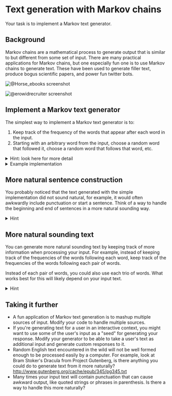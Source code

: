 # Text generation with Markov chains

Your task is to implement a Markov text generator.

## Background


Markov chains are a mathematical process to generate output that is similar to but different from some set of input. There are many practical applications for Markov chains, but one especially fun one is to use Markov chains to generate text. These have been used to generate filler text, produce bogus scientific papers, and power fun twitter bots.

![@Horse_ebooks screenshot](https://i.imgur.com/Qu9f0yF.png)

![@erowidrecruiter screenshot](https://i.imgur.com/M9jrImi.png)

## Implement a Markov text generator

The simplest way to implement a Markov text generator is to:
1. Keep track of the frequency of the words that appear after each word in the input.
2. Starting with an arbitrary word from the input, choose a random word that followed it, choose a random word that follows that word, etc.

<details>
<summary>Hint: look here for more detail</summary>

To break the process down a little more:
* Break the input text into words. Ruby's String class has a `#split` method that works great for this.
* Build a hash that keeps track of all of the words that appear immediately after each word in the the input.
* Choose a random word from the text, and then choose a random word from the list of words that followed that word.
* Choose a random word that follows the following word from the last step, and repeat.

For example, given the input text:

> the cat the dog the guinea pig

I could generate a hash like:

```
{
  "the" => ["cat", "dog", "guinea"],
  "cat" => ["the"],
  "dog" => ["the"],
  "guinea" => ["pig"]
}
```

Starting with a random word `"dog"`, the only possible following word is `"the"`. Choosing a random following word from `"the"`, I might end up with `"dog"` again. Repeating this process a few more times, I could end up with output like:

> "the dog the dog the dog the dog the cat the guinea pig"

> "dog the cat the cat the dog the cat the dog the cat"

</details>

<details>
<summary>Example implementation</summary>

```ruby

class MarkovGenerator
  def self.from_file file
    from_text File.read(file)
  end

  def self.from_text text
    freq_hash = Hash.new {|hash, key| hash[key] = [] }

    text.split.each_cons(2) do |word, following_word|
      freq_hash[word] << following_word
    end

    current_word = freq_hash.keys.sample
    sentence = [current_word]

    12.times do
      current_word = freq_hash[current_word].sample
      sentence << current_word
    end

    sentence.join(" ")
  end
end

```

Save this to a file named markov_generator.rb, then use it from your command line like:

`$ ruby -I. -rmarkov_generator -e "p MarkovGenerator.from_file 'ruby.txt'"`

This should provide output like: 
> "variety of ``scripts'' with Ruby excelled, and shell scripts, orchestrating the old days,"

> "favorite features: full regular expression support, tight integration with Ruby, you might think."
</details>

## More natural sentence construction

You probably noticed that the text generated with the simple implementation did not sound natural, for example, it would often awkwardly include punctuation or start a sentence. Think of a way to handle the beginning and end of sentences in a more natural sounding way.

<details>
<summary>Hint</summary>

A relatively straightforward way to do this would be to treat sentence-ending punctuation (ie, `.`, `?`, and `!`) as words themselves.
</details>

## More natural sounding text

You can generate more natural sounding text by keeping track of more information when processing your input. For example, instead of keeping track of the frequencies of the words following each word, keep track of the frequencies of the words following each pair of words. 

Instead of each pair of words, you could also use each trio of words. What works best for this will likely depend on your input text.

<details>
<summary>Hint</summary>

When building your hash of following word frequencies from the input, use each pair of words as the key for your hash, so that for this input text:

> the cat the dog the guinea pig

My frequencies hash might look like:

```
{
  ["the", "cat"] => ["the"],
  ["cat", "the"] => ["dog"],
  ["the", "dog"] => ["the"],
  ["dog", "the"] => ["guinea"],
  ["the", "guinea"] => ["pig"],
}
```

Note that this refinement will most likely not work well on such a small input text!
</details>

## Taking it further

* A fun application of Markov text generation is to mashup multiple sources of input. Modify your code to handle multiple sources.
* If you're generating text for a user in an interactive context, you might want to use some of the user's input as a "seed" for generating your response. Modify your generator to be able to take a user's text as additional input and generate custom responses to it.
* Random English text encountered in the wild will not be well formed enough to be processed easily by a computer. For example, look at Bram Stoker's Dracula from Project Gutenberg, is there anything you could do to generate text from it more naturally? http://www.gutenberg.org/cache/epub/345/pg345.txt
* Many times your input text will contain punctuation that can cause awkward output, like quoted strings or phrases in parenthesis. Is there a way to handle this more naturally?
